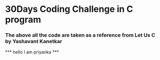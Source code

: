 # 30Days  Coding Challenge in C program
### The above all the code are taken as a reference from Let Us C by Yashavant Kanetkar

*** hello I am priyanka ***

